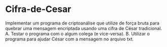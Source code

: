 # Cifra-de-Cesar
Implementar um programa de criptoanálise que utilize de força bruta para quebrar uma mensagem encriptada usando uma cifra de César tradicional.
A. Testar o programa com o algum colega (e vice-versa).
B. Utilizar o programa para ajudar César com a mensagem no arquivo txt.
